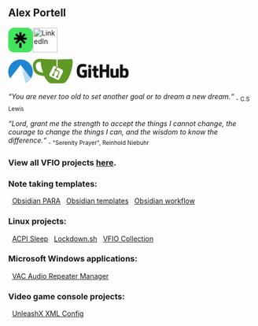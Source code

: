 ## Alex Portell
[<img title="Linktree" align="left" width="50" height="50" src="./images/linktr.ee.png"/>][1]
[<img title="LinkedIn" align="left" width="50" height="50" src="./images/linkedin.com.ico"/>][2]
</br>
</br>

[<img title="Codeberg" align="left" width="50" height="50" src="./images/codeberg.org.png"/>][3]
[<img title="Gitea" align="left" height="50" src="./images/gitea.com.png"/>][4]
[<img title="GitHub" align="left" height="50" src="./images/github.com.png"/>][5]
</br>
</br>
---
*“You are never too old to set another goal or to dream a new dream.“* <sub>- C.S Lewis</sub>

*“Lord, grant me the strength to accept the things I cannot change,
the courage to change the things I can,
and the wisdom to know the difference.“* <sub>- "Serenity Prayer", Reinhold Niebuhr</sub>

### View all VFIO projects [here][github07].

### Note taking templates:

&nbsp;&nbsp;[Obsidian PARA][github03]
&nbsp;&nbsp;[Obsidian templates][github04]
&nbsp;&nbsp;[Obsidian workflow][github05]

### Linux projects:

&nbsp;&nbsp;[ACPI Sleep][github01]
&nbsp;&nbsp;[Lockdown.sh][github02]
&nbsp;&nbsp;[VFIO Collection][github08]

### Microsoft Windows applications:

&nbsp;&nbsp;[VAC Audio Repeater Manager][github07]

### Video game console projects:

&nbsp;&nbsp;[UnleashX XML Config][github06]

[1]:          (https://linktr.ee/alexportell)
[2]:          (https://linkedin.com/in/portellam)
[3]:          (https://codeberg.org/portellam)
[4]:          (https://gitea.com/portellam)
[5]:          (https://github.com/portellam)
[github01]:   https://github.com/portellam/acpi-sleep
[github02]:   https://github.com/portellam/lockdown.sh
[github03]:   https://github.com/portellam/obsidian-para
[github04]:   https://github.com/portellam/obsidian-templates
[github05]:   https://github.com/portellam/obsidian-workflow
[github06]:   https://github.com/portellam/unleashx-xml-config
[github07]:   https://github.com/portellam/vac-audio-repeater-manager
[github08]:   https://github.com/portellam/vfio-collection